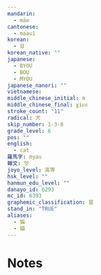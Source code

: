 ```yaml
---
mandarin:
  - māo
cantonese:
  - maau1
korean:
  - 묘
korean_native: ""
japanese:
  - BYOU
  - BOU
  - MYOU
japanese_nanori: ""
vietnamese:
middle_chinese_initial: m
middle_chinese_final: ɣiᴇu
stroke_count: "11"
radical: 犬
skip_number: 1-3-8
grade_level: 6
pos: ""
english:
  - cat
羅馬字: myau
韓文: 먓
joyo_level: 高等
hsk_level: ""
hanmun_edu_level: ""
danayo_id: 6293
mc_id: 6393
graphemic_classification: 苗
stand_in: "TRUE"
aliases:
  - 猫
  - 貓
---
```


# Notes
